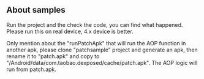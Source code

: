About samples
------------------
Run the project and the check the code, you can find what happened. Please run this on real device, 4.x device is better.

Only mention about the "runPatchApk" that will run the AOP function in another apk, please clone "patchsample" project and generate an apk,
then rename it to "patch.apk" and copy to "/Android/data/com.taobao.dexposed/cache/patch.apk". The AOP logic will run from patch.apk. 